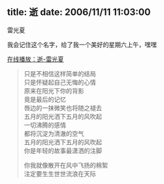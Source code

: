 title: 逝
date: 2006/11/11 11:03:00
---
雷光夏  

我会记住这个名字，给了我一个美好的星期六上午，嘿嘿

[在线播放：逝-雷光夏](http://y.qq.com/#type=song&mid=001v0m0n37mnP9)


>只是不相信这样简单的结局  
只是怀疑起自己无悔的心情  
原来在阳光下你的背影   
竟是最后的记忆  
唇边的一抹微笑也将随之褪去  
五月的阳光洒下五月的风吹起  
一切沸腾的感情  
都将沉淀为清澈的空气  
五月的阳光洒下五月的风吹起  
你是年轻的故事最潇洒的注脚  
>
>你我就像散开在风中飞扬的棉絮  
注定要生生世世流浪在天际


